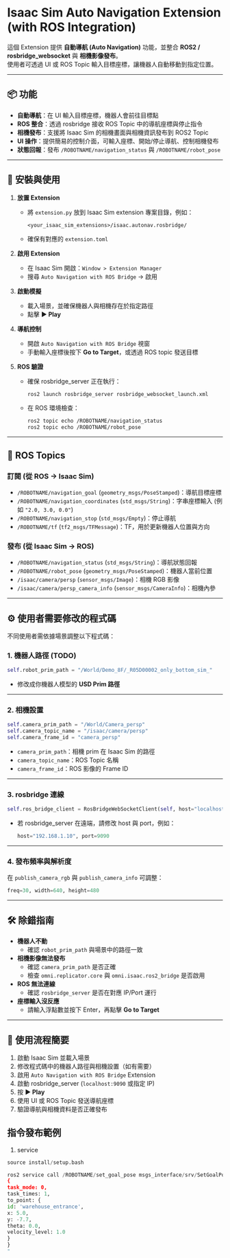 # Isaac Sim Auto Navigation Extension (with ROS Integration)

這個 Extension 提供 **自動導航 (Auto Navigation)** 功能，並整合 **ROS2 / rosbridge_websocket** 與 **相機影像發布**。  
使用者可透過 UI 或 ROS Topic 輸入目標座標，讓機器人自動移動到指定位置。

---

## 📦 功能

- **自動導航**：在 UI 輸入目標座標，機器人會前往目標點  
- **ROS 整合**：透過 rosbridge 接收 ROS Topic 中的導航座標與停止指令  
- **相機發布**：支援將 Isaac Sim 的相機畫面與相機資訊發布到 ROS2 Topic  
- **UI 操作**：提供簡易的控制介面，可輸入座標、開始/停止導航、控制相機發布  
- **狀態回報**：發布 `/ROBOTNAME/navigation_status` 與 `/ROBOTNAME/robot_pose`  

---

## 🚀 安裝與使用

1. **放置 Extension**
   - 將 `extension.py` 放到 Isaac Sim extension 專案目錄，例如：  
     ```
     <your_isaac_sim_extensions>/isaac.autonav.rosbridge/
     ```
   - 確保有對應的 `extension.toml`

2. **啟用 Extension**
   - 在 Isaac Sim 開啟：`Window > Extension Manager`  
   - 搜尋 `Auto Navigation with ROS Bridge` → 啟用  

3. **啟動模擬**
   - 載入場景，並確保機器人與相機存在於指定路徑  
   - 點擊 **▶️ Play**  

4. **導航控制**
   - 開啟 `Auto Navigation with ROS Bridge` 視窗  
   - 手動輸入座標後按下 **Go to Target**，或透過 ROS topic 發送目標  

5. **ROS 驗證**
   - 確保 rosbridge_server 正在執行：  
     ```bash
     ros2 launch rosbridge_server rosbridge_websocket_launch.xml
     ```
   - 在 ROS 環境檢查：  
     ```bash
     ros2 topic echo /ROBOTNAME/navigation_status
     ros2 topic echo /ROBOTNAME/robot_pose
     ```

---

## 📡 ROS Topics

### 訂閱 (從 ROS → Isaac Sim)
- `/ROBOTNAME/navigation_goal` (`geometry_msgs/PoseStamped`)：導航目標座標  
- `/ROBOTNAME/navigation_coordinates` (`std_msgs/String`)：字串座標輸入 (例如 `"2.0, 3.0, 0.0"`)  
- `/ROBOTNAME/navigation_stop` (`std_msgs/Empty`)：停止導航  
- `/ROBOTNAME/tf` (`tf2_msgs/TFMessage`)：TF，用於更新機器人位置與方向  

### 發布 (從 Isaac Sim → ROS)
- `/ROBOTNAME/navigation_status` (`std_msgs/String`)：導航狀態回報  
- `/ROBOTNAME/robot_pose` (`geometry_msgs/PoseStamped`)：機器人當前位置  
- `/isaac/camera/persp` (`sensor_msgs/Image`)：相機 RGB 影像  
- `/isaac/camera/persp_camera_info` (`sensor_msgs/CameraInfo`)：相機內參  

---

## ⚙️ 使用者需要修改的程式碼

不同使用者需依據場景調整以下程式碼：

### 1. 機器人路徑 (TODO)
```python
self.robot_prim_path = "/World/Demo_8F/_R05D00002_only_bottom_sim_"
```
- 修改成你機器人模型的 **USD Prim 路徑**

---

### 2. 相機設置
```python
self.camera_prim_path = "/World/Camera_persp"
self.camera_topic_name = "/isaac/camera/persp"
self.camera_frame_id = "camera_persp"
```
- `camera_prim_path`：相機 prim 在 Isaac Sim 的路徑  
- `camera_topic_name`：ROS Topic 名稱  
- `camera_frame_id`：ROS 影像的 Frame ID  

---

### 3. rosbridge 連線
```python
self.ros_bridge_client = RosBridgeWebSocketClient(self, host="localhost", port=9090)
```
- 若 rosbridge_server 在遠端，請修改 host 與 port，例如：  
  ```python
  host="192.168.1.10", port=9090
  ```

---

### 4. 發布頻率與解析度
在 `publish_camera_rgb` 與 `publish_camera_info` 可調整：  
```python
freq=30, width=640, height=480
```

---

## 🛠️ 除錯指南

- **機器人不動**  
  - 確認 `robot_prim_path` 與場景中的路徑一致  
- **相機影像無法發布**  
  - 確認 `camera_prim_path` 是否正確  
  - 檢查 `omni.replicator.core` 與 `omni.isaac.ros2_bridge` 是否啟用  
- **ROS 無法連線**  
  - 確認 `rosbridge_server` 是否在對應 IP/Port 運行  
- **座標輸入沒反應**  
  - 請輸入浮點數並按下 Enter，再點擊 **Go to Target**  

---

## 📖 使用流程簡要

1. 啟動 Isaac Sim 並載入場景  
2. 修改程式碼中的機器人路徑與相機設置（如有需要）  
3. 啟用 `Auto Navigation with ROS Bridge` Extension  
4. 啟動 rosbridge_server (`localhost:9090` 或指定 IP)  
5. 按 **▶️ Play**  
6. 使用 UI 或 ROS Topic 發送導航座標  
7. 驗證導航與相機資料是否正確發布  

## 指令發布範例

1. service
```python
source install/setup.bash
```
```python
ros2 service call /ROBOTNAME/set_goal_pose msgs_interface/srv/SetGoalPose "
{
task_mode: 0,
task_times: 1,
to_point: {
id: 'warehouse_entrance',
x: 5.0,
y: -7.7,
theta: 0.0,
velocity_level: 1.0
}
}
"
```
